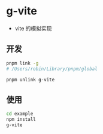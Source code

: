 # g-vite

- vite 的模拟实现

## 开发

```bash
pnpm link -g
# /Users/robin/Library/pnpm/global

pnpm unlink g-vite
```

## 使用

```bash
cd example
npm install
g-vite
```

